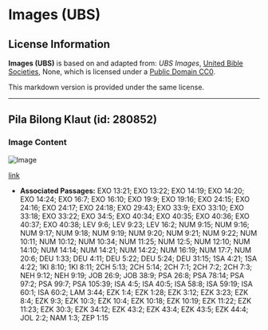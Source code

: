 # Images (UBS)

## License Information

**Images (UBS)** is based on and adapted from: _UBS Images_, [United Bible Societies](https://unitedbiblesocieties.org/), None, which is licensed under a [Public Domain CC0](https://creativecommons.org/public-domain/cc0/).

This markdown version is provided under the same license.



--------------------------------

## Pila Bilong Klaut (id: 280852)

### Image Content

![Image](https://cdn.aquifer.bible/aquifer-content/resources/Media/WEB-0714_pillar_of_cloud.jpg)

[link](https://cdn.aquifer.bible/aquifer-content/resources/Media/WEB-0714_pillar_of_cloud.jpg)

* **Associated Passages:** EXO 13:21; EXO 13:22; EXO 14:19; EXO 14:20; EXO 14:24; EXO 16:7; EXO 16:10; EXO 19:9; EXO 19:16; EXO 24:15; EXO 24:16; EXO 24:17; EXO 24:18; EXO 29:43; EXO 33:9; EXO 33:10; EXO 33:18; EXO 33:22; EXO 34:5; EXO 40:34; EXO 40:35; EXO 40:36; EXO 40:37; EXO 40:38; LEV 9:6; LEV 9:23; LEV 16:2; NUM 9:15; NUM 9:16; NUM 9:17; NUM 9:18; NUM 9:19; NUM 9:20; NUM 9:21; NUM 9:22; NUM 10:11; NUM 10:12; NUM 10:34; NUM 11:25; NUM 12:5; NUM 12:10; NUM 14:10; NUM 14:14; NUM 14:21; NUM 14:22; NUM 16:19; NUM 17:7; NUM 20:6; DEU 1:33; DEU 4:11; DEU 5:22; DEU 5:24; DEU 31:15; 1SA 4:21; 1SA 4:22; 1KI 8:10; 1KI 8:11; 2CH 5:13; 2CH 5:14; 2CH 7:1; 2CH 7:2; 2CH 7:3; NEH 9:12; NEH 9:19; JOB 26:9; JOB 38:9; PSA 26:8; PSA 78:14; PSA 97:2; PSA 99:7; PSA 105:39; ISA 4:5; ISA 40:5; ISA 58:8; ISA 59:19; ISA 60:1; ISA 60:2; LAM 3:44; EZK 1:4; EZK 1:28; EZK 3:12; EZK 3:23; EZK 8:4; EZK 9:3; EZK 10:3; EZK 10:4; EZK 10:18; EZK 10:19; EZK 11:22; EZK 11:23; EZK 30:3; EZK 34:12; EZK 43:2; EZK 43:4; EZK 43:5; EZK 44:4; JOL 2:2; NAM 1:3; ZEP 1:15

